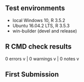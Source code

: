 ## Test environments
* local Windows 10, R 3.5.2
* Ubuntu 16.04.2 LTS, R 3.5.3
* win-builder (devel and release)

## R CMD check results
0 errors v | 0 warnings v | 0 notes v 

## First Submission
